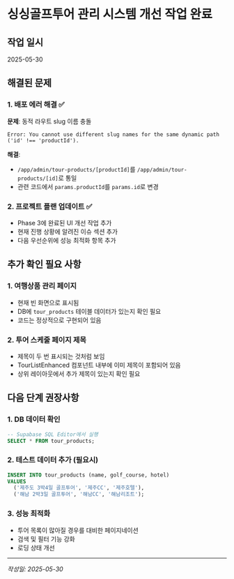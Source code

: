 # 싱싱골프투어 관리 시스템 개선 작업 완료

## 작업 일시
2025-05-30

## 해결된 문제

### 1. 배포 에러 해결 ✅
**문제**: 동적 라우트 slug 이름 충돌
```
Error: You cannot use different slug names for the same dynamic path ('id' !== 'productId').
```

**해결**: 
- `/app/admin/tour-products/[productId]`를 `/app/admin/tour-products/[id]`로 통일
- 관련 코드에서 `params.productId`를 `params.id`로 변경

### 2. 프로젝트 플랜 업데이트 ✅
- Phase 3에 완료된 UI 개선 작업 추가
- 현재 진행 상황에 알려진 이슈 섹션 추가
- 다음 우선순위에 성능 최적화 항목 추가

## 추가 확인 필요 사항

### 1. 여행상품 관리 페이지
- 현재 빈 화면으로 표시됨
- DB에 `tour_products` 테이블 데이터가 있는지 확인 필요
- 코드는 정상적으로 구현되어 있음

### 2. 투어 스케줄 페이지 제목
- 제목이 두 번 표시되는 것처럼 보임
- TourListEnhanced 컴포넌트 내부에 이미 제목이 포함되어 있음
- 상위 레이아웃에서 추가 제목이 있는지 확인 필요

## 다음 단계 권장사항

### 1. DB 데이터 확인
```sql
-- Supabase SQL Editor에서 실행
SELECT * FROM tour_products;
```

### 2. 테스트 데이터 추가 (필요시)
```sql
INSERT INTO tour_products (name, golf_course, hotel) 
VALUES 
  ('제주도 3박4일 골프투어', '제주CC', '제주호텔'),
  ('해남 2박3일 골프투어', '해남CC', '해남리조트');
```

### 3. 성능 최적화
- 투어 목록이 많아질 경우를 대비한 페이지네이션
- 검색 및 필터 기능 강화
- 로딩 상태 개선

---
*작성일: 2025-05-30*
